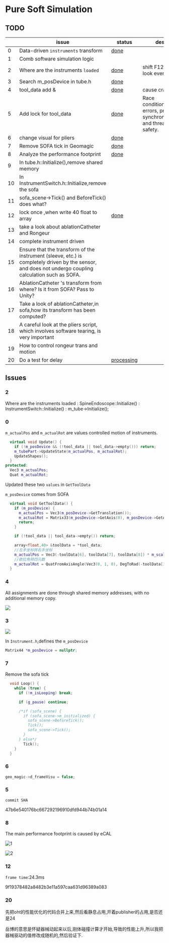 # Pure Soft Simulation

## TODO

|    | issue                                                                                                                                                  | status            | desc                                                                  |
|----|--------------------------------------------------------------------------------------------------------------------------------------------------------|-------------------|-----------------------------------------------------------------------|
| 0  | Data-driven `instruments` transform                                                                                                                    | [done](#0)        |                                                                       |
| 1  | Comb software simulation logic                                                                                                                         |                   |                                                                       |
| 2  | Where are the instruments `loaded`                                                                                                                     | [done](#2)        | shift F12 to look every ins.                                          |
| 3  | Search m_posDevice in tube.h                                                                                                                           | [done](#3)        |                                                                       |
| 4  | tool_data add &                                                                                                                                        | [done](#4)        | cause crash                                                           |
| 5  | Add lock for tool_data                                                                                                                                 | [done](#5)        | Race conditions and errors, proper synchronization and thread safety. |
| 6  | change visual for pliers                                                                                                                               | [done](#6)        |                                                                       |
| 7  | Remove SOFA tick in Geomagic                                                                                                                           | [done](#7)        |                                                                       |
| 8  | Analyze the performance footprint                                                                                                                      | [done](#8)        |                                                                       |
| 9  | In tube.h::Initialize(),remove shared memory                                                                                                           |                   |                                                                       |
| 10 | In InstrumentSwitch.h::Initialize,remove the sofa                                                                                                      |                   |                                                                       |
| 11 | sofa_scene->Tick() and BeforeTick() does what?                                                                                                         |                   |                                                                       |
| 12 | lock once ,when write 40 float to array                                                                                                                | [done](#12)       |                                                                       |
| 13 | take a look about ablationCatheter and Rongeur                                                                                                         |                   |                                                                       |
| 14 | complete instrument driven                                                                                                                             |                   |                                                                       |
| 15 | Ensure that the transform of the instrument (sleeve, etc.) is completely driven by the sensor, and does not undergo coupling calculation such as SOFA. |                   |                                                                       |
| 16 | AblationCatheter 's transform from where? Is it from SOFA? Pass to Unity?                                                                              |                   |                                                                       |
| 17 | Take a look of ablationCatheter,in sofa,how its transform has been computed?                                                                           |                   |                                                                       |
| 18 | A careful look at the pliers script, which involves software tearing, is very important                                                                |                   |                                                                       |
| 19 | How to control rongeur trans and motion                                                                                                                |                   |                                                                       |
| 20 | Do a test for delay                                                                                                                                    | [processing](#20) |                                                                       |

## Issues

### 2

Where are the instruments loaded
: SpineEndoscope::Initialize()
: InstrumentSwitch::Initialize()
: m_tube->Initialize();

### 0

`m_actualPos` and `m_actualRot` are values controlled motion of instruments.

```C++
  virtual void Update() {
    if (!m_posDevice && (!tool_data || tool_data->empty())) return;
    m_tubePart->UpdateState(m_actualPos, m_actualRot);
    UpdateShapes();
  }
protected:
  Vec3 m_actualPos;
  Quat m_actualRot;
```

Updated these two `values` in `GetToolData`

`m_posDevice` comes from SOFA

```C++
  virtual void GetToolData() {
    if (m_posDevice) {
      m_actualPos = Vec3(m_posDevice->GetTranslation());
      m_actualRot = Matrix33(m_posDevice->GetAxis(0), m_posDevice->GetAxis(1), m_posDevice->GetAxis(2));
      return;
    }

    if (!tool_data || tool_data->empty()) return;

    array<float,40> &toolData = *tool_data;
    //左手坐标转右手坐标
    m_actualPos = Vec3(-toolData[6], toolData[7], toolData[8]) * m_scale;
    //欧拉角转四元数
    m_actualRot = QuatFromAxisAngle(Vec3(0, 1, 0), DegToRad(-toolData[10])) * QuatFromAxisAngle(Vec3(1, 0, 0), DegToRad(toolData[9])) * QuatFromAxisAngle(Vec3(0, 0, 1), DegToRad(-toolData[11]));
  }
```

### 4

All assignments are done through shared memory addresses, with no additional memory copy.

![](tool_data.png)

### 3

![](sofaposdevice.png)

In `Instrument.h`,defines the `m_posDevice`

```C++
Matrix44 *m_posDevice = nullptr;
```

### 7

Remove the sofa tick

```C++
  void Loop() {
    while (true) {
      if (!m_isLooping) break;

      if (g_pause) continue;

      /*if (sofa_scene) {
        if (sofa_scene->m_initialized) {
          sofa_scene->BeforeTick();
          Tick();
          sofa_scene->Tick();
        }
      } else*/
        Tick();
    }
  }
```

### 6

```C++
geo_magic->d_frameVisu = false;
```

### 5

`commit SHA`

47b6e540176bc667292196910dfd944b74b01a14

### 8

The main performance footprint is caused by eCAL

![1](ana1.png)

![2](ana2.png)

### 12

`frame time`:24.3ms

9f19378482a8482b3e11a597caa631d96389a083

### 20

先把oht的性能优化的代码合并上来,然后看静息占用,开着publisher的占用,是否还是24

岳博的意思是怀疑器械动起来以后,刚体碰撞计算才开始,导致的性能上升,所以我把器械驱动的值修改成随机的,然后验证下.

